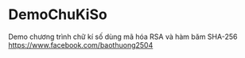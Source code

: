 # DemoChuKiSo
Demo chương trình chữ kí số dùng mã hóa RSA và hàm băm SHA-256
https://www.facebook.com/baothuong2504
